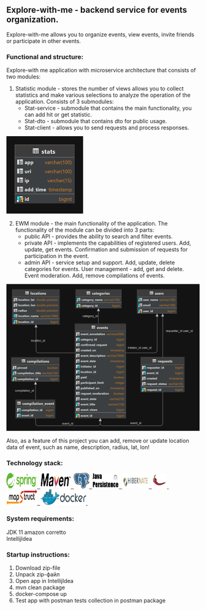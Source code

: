 ## Explore-with-me - backend service for events organization.

Explore-with-me allows you to organize events, view events, invite friends or participate in other events.

### Functional and structure:
Explore-with me application with microservice architecture that consists of two modules:
   1. Statistic module - stores the number of views allows you to collect statistics
      and make various selections to analyze the operation of the application. Consists of 3 submodules:
      - Stat-service - submodule that contains the main functionality, you can add hit or get statistic.  
      - Stat-dto - submodule that contains dto for public usage.  
      - Stat-client - allows you to send requests and process responses.  
<img src="resources/stats_schema.png" width="200">

   2. EWM module - the main functionality of the application. The functionality of the module can be divided into 3 parts:  
      - public API - provides the ability to search and filter events.  
      - private API - implements the capabilities of registered users. Add, update, get events. Confirmation and submission of requests for participation in the event.  
      - admin API - service setup and support. Add, update, delete categories for events. User management - add, get and delete. Event moderation. Add, remove compilations of events.  
<img src="resources/ewm_schema.png" width="600">

Also, as a feature of this project you can add, remove or update location data of event, such as name, description, radius, lat, lon!

### Technology stack:
<a href="https://spring.io/">
  <img src="resources/logos/Spring.png" title="Spring" alt="Spring" width="80" height="40"/>&nbsp;
</a>
<a href="https://maven.apache.org/">
  <img src="resources/logos/Maven.png" title="Maven" alt="Maven" width="80" height="40"/>&nbsp;
</a>
<a href="https://www.postgresql.org/">
  <img src="resources/logos/Postgresql.png" title="postgreSQL" alt="postgreSQL" width="40" height="40"/>&nbsp;
</a>
<a href="https://www.baeldung.com/the-persistence-layer-with-spring-data-jpa">
  <img src="resources/logos/JPA.png" title="JPA" alt="JPA" width="70" height="40"/>&nbsp;
</a>
<a href="https://hibernate.org/">
  <img src="resources/logos/Hibernate.png" title="Hibernate" alt="Hibernate" width="70" height="40"/>&nbsp;
</a>
<a href="https://projectlombok.org/">
  <img src="resources/logos/Lombok.png" title="Lombok" alt="Lombok" width="40" height="40"/>&nbsp;
</a>
<a href="https://mapstruct.org/">
  <img src="resources/logos/mapstruct.png" title="Mapstruct" alt="Mapstruct" width="80" height="40"/>&nbsp;
</a>
<a href="https://www.docker.com/">
  <img src="resources/logos/Docker.png" title="Docker" alt="Docker" width="120" height="40"/>&nbsp;
</a>

### System requirements:
JDK 11 amazon corretto  
IntellijIdea

### Startup instructions:
1. Download zip-file
2. Unpack zip-файл
3. Open app in IntellijIdea
4. mvn clean package
5. docker-compose up
6. Test app with postman tests collection in postman package